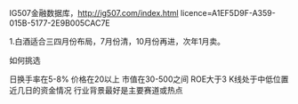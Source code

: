 IG507金融数据库，http://ig507.com/index.html licence=A1EF5D9F-A359-015B-5177-2E9B005CAC7E

1.白酒适合三四月份布局，7月份清，10月份再进，次年1月卖。

如何挑选

日换手率在5-8%
价格在20以上
市值在30-500之间
ROE大于3
K线处于中低位置
近几日的资金情况
行业背景最好是主要赛道或热点

